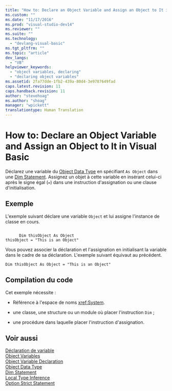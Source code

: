 ```yaml
---
title: "How to: Declare an Object Variable and Assign an Object to It in Visual Basic | Microsoft Docs"
ms.custom: ""
ms.date: "11/17/2016"
ms.prod: "visual-studio-dev14"
ms.reviewer: ""
ms.suite: ""
ms.technology: 
  - "devlang-visual-basic"
ms.tgt_pltfrm: ""
ms.topic: "article"
dev_langs: 
  - "VB"
helpviewer_keywords: 
  - "object variables, declaring"
  - "declaring object variables"
ms.assetid: 2fa77dde-1fb2-439a-80d4-3e9787649fad
caps.latest.revision: 11
caps.handback.revision: 11
author: "stevehoag"
ms.author: "shoag"
manager: "wpickett"
translationtype: Human Translation
---
```

# How to: Declare an Object Variable and Assign an Object to It in Visual Basic
Déclarez une variable du [Object Data Type](../../../../visual-basic/language-reference/data-types/object-data-type.md) en spécifiant `As Object` dans une [Dim Statement](../../../../visual-basic/language-reference/statements/dim-statement.md).  Assignez un objet à cette variable en insérant celui\-ci après le signe égal \(`=`\) dans une instruction d'assignation ou une clause d'initialisation.  
  
## Exemple  
 L'exemple suivant déclare une variable `Object` et lui assigne l'instance de classe en cours.  
  
```  
  
      Dim thisObject As Object  
thisObject = "This is an Object"  
```  
  
 Vous pouvez associer la déclaration et l'assignation en initialisant la variable dans le cadre de sa déclaration.  L'exemple suivant équivaut au précédent.  
  
```  
Dim thisObject As Object = "This is an Object"  
```  
  
## Compilation du code  
 Cet exemple nécessite :  
  
-   Référence à l'espace de noms <xref:System>.  
  
-   une classe, une structure ou un module où placer l'instruction `Dim` ;  
  
-   une procédure dans laquelle placer l'instruction d'assignation.  
  
## Voir aussi  
 [Déclaration de variable](../../../../visual-basic/programming-guide/language-features/variables/variable-declaration.md)   
 [Object Variables](../../../../visual-basic/programming-guide/language-features/variables/object-variables.md)   
 [Object Variable Declaration](../../../../visual-basic/programming-guide/language-features/variables/object-variable-declaration.md)   
 [Object Data Type](../../../../visual-basic/language-reference/data-types/object-data-type.md)   
 [Dim Statement](../../../../visual-basic/language-reference/statements/dim-statement.md)   
 [Local Type Inference](../../../../visual-basic/programming-guide/language-features/variables/local-type-inference.md)   
 [Option Strict Statement](../../../../visual-basic/language-reference/statements/option-strict-statement.md)